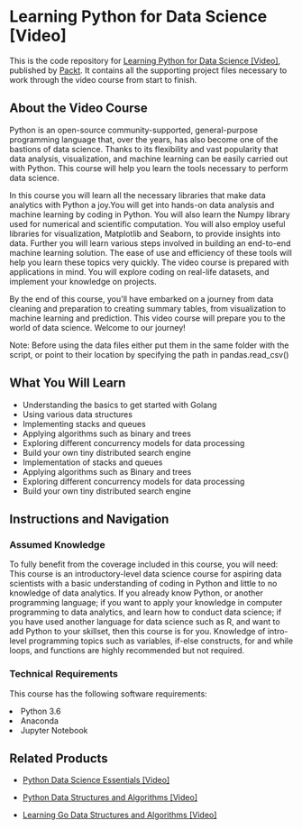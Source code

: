 # Learning Python for Data Science [Video]
This is the code repository for [Learning Python for Data Science [Video]](https://www.packtpub.com/big-data-and-business-intelligence/learning-python-data-science-video?utm_source=github&utm_medium=repository&utm_campaign=9781785886928), published by [Packt](https://www.packtpub.com/?utm_source=github). It contains all the supporting project files necessary to work through the video course from start to finish.
## About the Video Course
Python is an open-source community-supported, general-purpose programming language that, over the years, has also become one of the bastions of data science. Thanks to its flexibility and vast popularity that data analysis, visualization, and machine learning can be easily carried out with Python. This course will help you learn the tools necessary to perform data science.

In this course you will learn all the necessary libraries that make data analytics with Python a joy.You will get into hands-on data analysis and machine learning by coding in Python. You will also learn the Numpy library used for numerical and scientific computation. You will also employ useful libraries for visualization, Matplotlib and Seaborn, to provide insights into data. Further you will learn various steps involved in building an end-to-end machine learning solution. The ease of use and efficiency of these tools will help you learn these topics very quickly. The video course is prepared with applications in mind. You will explore coding on real-life datasets, and implement your knowledge on projects.

By the end of this course, you'll have embarked on a journey from data cleaning and preparation to creating summary tables, from visualization to machine learning and prediction. This video course will prepare you to the world of data science. Welcome to our journey!

Note: Before using the data files either put them in the same folder with the script, or point to their location by specifying the path in pandas.read_csv()

<H2>What You Will Learn</H2>
<DIV class=book-info-will-learn-text>
<UL>
<LI>Understanding the basics to get started with Golang 
<LI>Using various data structures&nbsp; 
<LI>Implementing stacks and queues 
<LI>Applying algorithms such as binary and trees 
<LI>Exploring different concurrency models for data processing 
<LI>Build your own tiny distributed search engine 
<LI>Implementation of stacks and queues 
<LI>Applying algorithms such as Binary and trees 
<LI>Exploring different concurrency models for data processing 
<LI>Build your own tiny distributed search engine </LI></UL></DIV>

## Instructions and Navigation
### Assumed Knowledge
To fully benefit from the coverage included in this course, you will need:<br/>
This course is an introductory-level data science course for aspiring data scientists with a basic understanding of coding in Python and little to no knowledge of data analytics. If you already know Python, or another programming language; if you want to apply your knowledge in computer programming to data analytics, and learn how to conduct data science; if you have used another language for data science such as R, and want to add Python to your skillset, then this course is for you. Knowledge of intro-level programming topics such as variables, if-else constructs, for and while loops, and functions are highly recommended but not required.	
### Technical Requirements
This course has the following software requirements:<br/>
<LI>Python 3.6
<LI>Anaconda
<LI>Jupyter Notebook


## Related Products
* [Python Data Science Essentials [Video]](https://www.packtpub.com/big-data-and-business-intelligence/python-data-science-essentials-video?utm_source=github&utm_medium=repository&utm_campaign=9781789538526)

* [Python Data Structures and Algorithms [Video]](https://www.packtpub.com/application-development/python-data-structures-and-algorithms-video?utm_source=github&utm_medium=repository&utm_campaign=9781788622066)

* [Learning Go Data Structures and Algorithms [Video]](https://www.packtpub.com/application-development/learning-go-data-structures-and-algorithms-video?utm_source=github&utm_medium=repository&utm_campaign=9781788392563)

